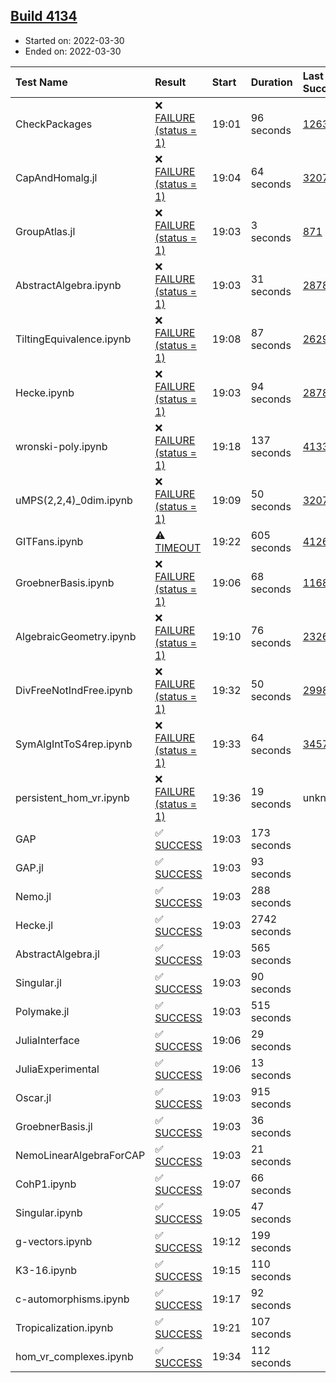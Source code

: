 ## [Build 4134](https://oscarci.mathematik.uni-kl.de/job/oscar-stable/4134/)

* Started on: 2022-03-30
* Ended on: 2022-03-30

| Test Name    | Result | Start | Duration | Last Success | First Failure |
|:-------------|:-------|:------|:---------|:-------------|:--------------|
| CheckPackages | ❌ [FAILURE (status = 1)](https://oscarci.mathematik.uni-kl.de/job/oscar-stable/4134/artifact/logs/build-4134/CheckPackages.log) | 19:01 | 96 seconds | [1263](https://oscarci.mathematik.uni-kl.de/job/oscar-stable/1263/) | [1264](https://oscarci.mathematik.uni-kl.de/job/oscar-stable/1264/) |
| CapAndHomalg.jl | ❌ [FAILURE (status = 1)](https://oscarci.mathematik.uni-kl.de/job/oscar-stable/4134/artifact/logs/build-4134/CapAndHomalg.jl.log) | 19:04 | 64 seconds | [3207](https://oscarci.mathematik.uni-kl.de/job/oscar-stable/3207/) | [3208](https://oscarci.mathematik.uni-kl.de/job/oscar-stable/3208/) |
| GroupAtlas.jl | ❌ [FAILURE (status = 1)](https://oscarci.mathematik.uni-kl.de/job/oscar-stable/4134/artifact/logs/build-4134/GroupAtlas.jl.log) | 19:03 | 3 seconds | [871](https://oscarci.mathematik.uni-kl.de/job/oscar-stable/871/) | [872](https://oscarci.mathematik.uni-kl.de/job/oscar-stable/872/) |
| AbstractAlgebra.ipynb | ❌ [FAILURE (status = 1)](https://oscarci.mathematik.uni-kl.de/job/oscar-stable/4134/artifact/logs/build-4134/AbstractAlgebra.ipynb.log) | 19:03 | 31 seconds | [2878](https://oscarci.mathematik.uni-kl.de/job/oscar-stable/2878/) | [2879](https://oscarci.mathematik.uni-kl.de/job/oscar-stable/2879/) |
| TiltingEquivalence.ipynb | ❌ [FAILURE (status = 1)](https://oscarci.mathematik.uni-kl.de/job/oscar-stable/4134/artifact/logs/build-4134/TiltingEquivalence.ipynb.log) | 19:08 | 87 seconds | [2629](https://oscarci.mathematik.uni-kl.de/job/oscar-stable/2629/) | [2630](https://oscarci.mathematik.uni-kl.de/job/oscar-stable/2630/) |
| Hecke.ipynb | ❌ [FAILURE (status = 1)](https://oscarci.mathematik.uni-kl.de/job/oscar-stable/4134/artifact/logs/build-4134/Hecke.ipynb.log) | 19:03 | 94 seconds | [2878](https://oscarci.mathematik.uni-kl.de/job/oscar-stable/2878/) | [2879](https://oscarci.mathematik.uni-kl.de/job/oscar-stable/2879/) |
| wronski-poly.ipynb | ❌ [FAILURE (status = 1)](https://oscarci.mathematik.uni-kl.de/job/oscar-stable/4134/artifact/logs/build-4134/wronski-poly.ipynb.log) | 19:18 | 137 seconds | [4133](https://oscarci.mathematik.uni-kl.de/job/oscar-stable/4133/) | [4134](https://oscarci.mathematik.uni-kl.de/job/oscar-stable/4134/) |
| uMPS(2,2,4)_0dim.ipynb | ❌ [FAILURE (status = 1)](https://oscarci.mathematik.uni-kl.de/job/oscar-stable/4134/artifact/logs/build-4134/uMPS-2-2-4-_0dim.ipynb.log) | 19:09 | 50 seconds | [3207](https://oscarci.mathematik.uni-kl.de/job/oscar-stable/3207/) | [3208](https://oscarci.mathematik.uni-kl.de/job/oscar-stable/3208/) |
| GITFans.ipynb | ⚠ [TIMEOUT](https://oscarci.mathematik.uni-kl.de/job/oscar-stable/4134/artifact/logs/build-4134/GITFans.ipynb.log) | 19:22 | 605 seconds | [4126](https://oscarci.mathematik.uni-kl.de/job/oscar-stable/4126/) | [4127](https://oscarci.mathematik.uni-kl.de/job/oscar-stable/4127/) |
| GroebnerBasis.ipynb | ❌ [FAILURE (status = 1)](https://oscarci.mathematik.uni-kl.de/job/oscar-stable/4134/artifact/logs/build-4134/GroebnerBasis.ipynb.log) | 19:06 | 68 seconds | [1168](https://oscarci.mathematik.uni-kl.de/job/oscar-stable/1168/) | [1169](https://oscarci.mathematik.uni-kl.de/job/oscar-stable/1169/) |
| AlgebraicGeometry.ipynb | ❌ [FAILURE (status = 1)](https://oscarci.mathematik.uni-kl.de/job/oscar-stable/4134/artifact/logs/build-4134/AlgebraicGeometry.ipynb.log) | 19:10 | 76 seconds | [2326](https://oscarci.mathematik.uni-kl.de/job/oscar-stable/2326/) | [2327](https://oscarci.mathematik.uni-kl.de/job/oscar-stable/2327/) |
| DivFreeNotIndFree.ipynb | ❌ [FAILURE (status = 1)](https://oscarci.mathematik.uni-kl.de/job/oscar-stable/4134/artifact/logs/build-4134/DivFreeNotIndFree.ipynb.log) | 19:32 | 50 seconds | [2998](https://oscarci.mathematik.uni-kl.de/job/oscar-stable/2998/) | [2999](https://oscarci.mathematik.uni-kl.de/job/oscar-stable/2999/) |
| SymAlgIntToS4rep.ipynb | ❌ [FAILURE (status = 1)](https://oscarci.mathematik.uni-kl.de/job/oscar-stable/4134/artifact/logs/build-4134/SymAlgIntToS4rep.ipynb.log) | 19:33 | 64 seconds | [3457](https://oscarci.mathematik.uni-kl.de/job/oscar-stable/3457/) | [3458](https://oscarci.mathematik.uni-kl.de/job/oscar-stable/3458/) |
| persistent_hom_vr.ipynb | ❌ [FAILURE (status = 1)](https://oscarci.mathematik.uni-kl.de/job/oscar-stable/4134/artifact/logs/build-4134/persistent_hom_vr.ipynb.log) | 19:36 | 19 seconds | unknown | unknown |
| GAP | ✅ [SUCCESS](https://oscarci.mathematik.uni-kl.de/job/oscar-stable/4134/artifact/logs/build-4134/GAP.log) | 19:03 | 173 seconds |  |  |
| GAP.jl | ✅ [SUCCESS](https://oscarci.mathematik.uni-kl.de/job/oscar-stable/4134/artifact/logs/build-4134/GAP.jl.log) | 19:03 | 93 seconds |  |  |
| Nemo.jl | ✅ [SUCCESS](https://oscarci.mathematik.uni-kl.de/job/oscar-stable/4134/artifact/logs/build-4134/Nemo.jl.log) | 19:03 | 288 seconds |  |  |
| Hecke.jl | ✅ [SUCCESS](https://oscarci.mathematik.uni-kl.de/job/oscar-stable/4134/artifact/logs/build-4134/Hecke.jl.log) | 19:03 | 2742 seconds |  |  |
| AbstractAlgebra.jl | ✅ [SUCCESS](https://oscarci.mathematik.uni-kl.de/job/oscar-stable/4134/artifact/logs/build-4134/AbstractAlgebra.jl.log) | 19:03 | 565 seconds |  |  |
| Singular.jl | ✅ [SUCCESS](https://oscarci.mathematik.uni-kl.de/job/oscar-stable/4134/artifact/logs/build-4134/Singular.jl.log) | 19:03 | 90 seconds |  |  |
| Polymake.jl | ✅ [SUCCESS](https://oscarci.mathematik.uni-kl.de/job/oscar-stable/4134/artifact/logs/build-4134/Polymake.jl.log) | 19:03 | 515 seconds |  |  |
| JuliaInterface | ✅ [SUCCESS](https://oscarci.mathematik.uni-kl.de/job/oscar-stable/4134/artifact/logs/build-4134/JuliaInterface.log) | 19:06 | 29 seconds |  |  |
| JuliaExperimental | ✅ [SUCCESS](https://oscarci.mathematik.uni-kl.de/job/oscar-stable/4134/artifact/logs/build-4134/JuliaExperimental.log) | 19:06 | 13 seconds |  |  |
| Oscar.jl | ✅ [SUCCESS](https://oscarci.mathematik.uni-kl.de/job/oscar-stable/4134/artifact/logs/build-4134/Oscar.jl.log) | 19:03 | 915 seconds |  |  |
| GroebnerBasis.jl | ✅ [SUCCESS](https://oscarci.mathematik.uni-kl.de/job/oscar-stable/4134/artifact/logs/build-4134/GroebnerBasis.jl.log) | 19:03 | 36 seconds |  |  |
| NemoLinearAlgebraForCAP | ✅ [SUCCESS](https://oscarci.mathematik.uni-kl.de/job/oscar-stable/4134/artifact/logs/build-4134/NemoLinearAlgebraForCAP.log) | 19:03 | 21 seconds |  |  |
| CohP1.ipynb | ✅ [SUCCESS](https://oscarci.mathematik.uni-kl.de/job/oscar-stable/4134/artifact/logs/build-4134/CohP1.ipynb.log) | 19:07 | 66 seconds |  |  |
| Singular.ipynb | ✅ [SUCCESS](https://oscarci.mathematik.uni-kl.de/job/oscar-stable/4134/artifact/logs/build-4134/Singular.ipynb.log) | 19:05 | 47 seconds |  |  |
| g-vectors.ipynb | ✅ [SUCCESS](https://oscarci.mathematik.uni-kl.de/job/oscar-stable/4134/artifact/logs/build-4134/g-vectors.ipynb.log) | 19:12 | 199 seconds |  |  |
| K3-16.ipynb | ✅ [SUCCESS](https://oscarci.mathematik.uni-kl.de/job/oscar-stable/4134/artifact/logs/build-4134/K3-16.ipynb.log) | 19:15 | 110 seconds |  |  |
| c-automorphisms.ipynb | ✅ [SUCCESS](https://oscarci.mathematik.uni-kl.de/job/oscar-stable/4134/artifact/logs/build-4134/c-automorphisms.ipynb.log) | 19:17 | 92 seconds |  |  |
| Tropicalization.ipynb | ✅ [SUCCESS](https://oscarci.mathematik.uni-kl.de/job/oscar-stable/4134/artifact/logs/build-4134/Tropicalization.ipynb.log) | 19:21 | 107 seconds |  |  |
| hom_vr_complexes.ipynb | ✅ [SUCCESS](https://oscarci.mathematik.uni-kl.de/job/oscar-stable/4134/artifact/logs/build-4134/hom_vr_complexes.ipynb.log) | 19:34 | 112 seconds |  |  |
